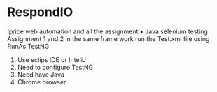 # RespondIO
Iprice web automation and all the assignment 
•	Java selenium testing Assignment 1 and 2 in the same frame work run the Test.xml file using RunAs TestNG
1.	Use eclips IDE or InteliJ
2.	Need to configure TestNG
3.	Need have Java
4.	Chrome browser

